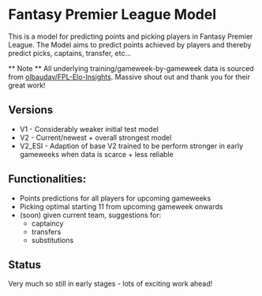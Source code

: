# Fantasy Premier League Model

This is a model for predicting points and picking players in Fantasy Premier League. The Model aims to predict points achieved by players and thereby predict picks, captains, transfer, etc...

** Note ** All underlying training/gameweek-by-gameweek data is sourced from [olbauday/FPL-Elo-Insights](https://github.com/olbauday/FPL-Elo-Insights).
Massive shout out and thank you for their great work!

## Versions
  - V1 - Considerably weaker initial test model
  - V2 - Current/newest + overall strongest model
  - V2_ESI - Adaption of base V2 trained to be perform stronger in early gameweeks when data is scarce + less reliable

## Functionalities:
  - Points predictions for all players for upcoming gameweeks
  - Picking optimal starting 11 from upcoming gameweek onwards
  - (soon) given current team, suggestions for:
      - captaincy
      - transfers
      - substitutions

## Status
Very much so still in early stages - lots of exciting work ahead!
